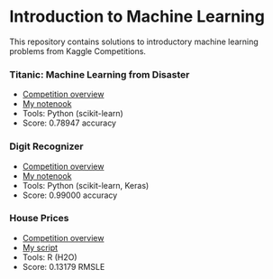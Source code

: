 # Introduction to Machine Learning
This repository contains solutions to introductory machine learning problems from Kaggle Competitions.

### Titanic: Machine Learning from Disaster
* [Competition overview](https://www.kaggle.com/c/titanic)
* [My notenook](titanic/titanic.ipynb)
* Tools: Python (scikit-learn)
* Score: 0.78947 accuracy

### Digit Recognizer
* [Competition overview](https://www.kaggle.com/c/digit-recognizer)
* [My notenook](digit-recognizer/digit-recognizer.ipynb)
* Tools: Python (scikit-learn, Keras)
* Score: 0.99000 accuracy

### House Prices
* [Competition overview](https://www.kaggle.com/c/house-prices-advanced-regression-techniques)
* [My script](https://github.com/msergi/intro-ml/blob/master/houseprices/houseprices-h2o.R)
* Tools: R (H2O)
* Score: 0.13179 RMSLE
